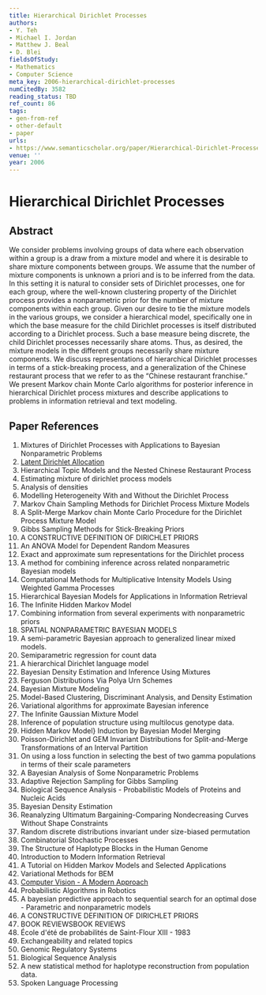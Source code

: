```yaml
---
title: Hierarchical Dirichlet Processes
authors:
- Y. Teh
- Michael I. Jordan
- Matthew J. Beal
- D. Blei
fieldsOfStudy:
- Mathematics
- Computer Science
meta_key: 2006-hierarchical-dirichlet-processes
numCitedBy: 3582
reading_status: TBD
ref_count: 86
tags:
- gen-from-ref
- other-default
- paper
urls:
- https://www.semanticscholar.org/paper/Hierarchical-Dirichlet-Processes-Teh-Jordan/b90d922ff07d0eb8d77b8687aba7f55bd3926436?sort=total-citations
venue: ''
year: 2006
---
```


# Hierarchical Dirichlet Processes

## Abstract

We consider problems involving groups of data where each observation within a group is a draw from a mixture model and where it is desirable to share mixture components between groups. We assume that the number of mixture components is unknown a priori and is to be inferred from the data. In this setting it is natural to consider sets of Dirichlet processes, one for each group, where the well-known clustering property of the Dirichlet process provides a nonparametric prior for the number of mixture components within each group. Given our desire to tie the mixture models in the various groups, we consider a hierarchical model, specifically one in which the base measure for the child Dirichlet processes is itself distributed according to a Dirichlet process. Such a base measure being discrete, the child Dirichlet processes necessarily share atoms. Thus, as desired, the mixture models in the different groups necessarily share mixture components. We discuss representations of hierarchical Dirichlet processes in terms of a stick-breaking process, and a generalization of the Chinese restaurant process that we refer to as the “Chinese restaurant franchise.” We present Markov chain Monte Carlo algorithms for posterior inference in hierarchical Dirichlet process mixtures and describe applications to problems in information retrieval and text modeling.

## Paper References

1. Mixtures of Dirichlet Processes with Applications to Bayesian Nonparametric Problems
2. [Latent Dirichlet Allocation](2003-latent-dirichlet-allocation)
3. Hierarchical Topic Models and the Nested Chinese Restaurant Process
4. Estimating mixture of dirichlet process models
5. Analysis of densities
6. Modelling Heterogeneity With and Without the Dirichlet Process
7. Markov Chain Sampling Methods for Dirichlet Process Mixture Models
8. A Split-Merge Markov chain Monte Carlo Procedure for the Dirichlet Process Mixture Model
9. Gibbs Sampling Methods for Stick-Breaking Priors
10. A CONSTRUCTIVE DEFINITION OF DIRICHLET PRIORS
11. An ANOVA Model for Dependent Random Measures
12. Exact and approximate sum representations for the Dirichlet process
13. A method for combining inference across related nonparametric Bayesian models
14. Computational Methods for Multiplicative Intensity Models Using Weighted Gamma Processes
15. Hierarchical Bayesian Models for Applications in Information Retrieval
16. The Infinite Hidden Markov Model
17. Combining information from several experiments with nonparametric priors
18. SPATIAL NONPARAMETRIC BAYESIAN MODELS
19. A semi-parametric Bayesian approach to generalized linear mixed models.
20. Semiparametric regression for count data
21. A hierarchical Dirichlet language model
22. Bayesian Density Estimation and Inference Using Mixtures
23. Ferguson Distributions Via Polya Urn Schemes
24. Bayesian Mixture Modeling
25. Model-Based Clustering, Discriminant Analysis, and Density Estimation
26. Variational algorithms for approximate Bayesian inference
27. The Infinite Gaussian Mixture Model
28. Inference of population structure using multilocus genotype data.
29. Hidden Markov Model} Induction by Bayesian Model Merging
30. Poisson-Dirichlet and GEM Invariant Distributions for Split-and-Merge Transformations of an Interval Partition
31. On using a loss function in selecting the best of two gamma populations in terms of their scale parameters
32. A Bayesian Analysis of Some Nonparametric Problems
33. Adaptive Rejection Sampling for Gibbs Sampling
34. Biological Sequence Analysis - Probabilistic Models of Proteins and Nucleic Acids
35. Bayesian Density Estimation
36. Reanalyzing Ultimatum Bargaining-Comparing Nondecreasing Curves Without Shape Constraints
37. Random discrete distributions invariant under size-biased permutation
38. Combinatorial Stochastic Processes
39. The Structure of Haplotype Blocks in the Human Genome
40. Introduction to Modern Information Retrieval
41. A Tutorial on Hidden Markov Models and Selected Applications
42. Variational Methods for BEM
43. [Computer Vision - A Modern Approach](2002-computer-vision-a-modern-approach)
44. Probabilistic Algorithms in Robotics
45. A bayesian predictive approach to sequential search for an optimal dose - Parametric and nonparametric models
46. A CONSTRUCTIVE DEFINITION OF DIRICHLET PRIORS
47. BOOK REVIEWSBOOK REVIEWS
48. École d'été de probabilités de Saint-Flour XIII - 1983
49. Exchangeability and related topics
50. Genomic Regulatory Systems
51. Biological Sequence Analysis
52. A new statistical method for haplotype reconstruction from population data.
53. Spoken Language Processing
